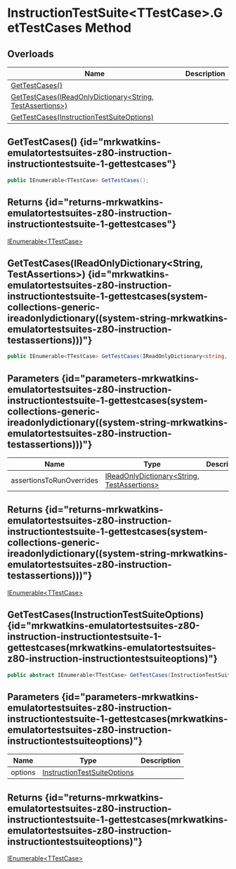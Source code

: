 # InstructionTestSuite&lt;TTestCase&gt;.GetTestCases Method
## Overloads

| Name | Description |
| ---- | ----------- |
| [GetTestCases()](MrKWatkins.EmulatorTestSuites.Z80.Instruction.InstructionTestSuite-1.GetTestCases.md#mrkwatkins-emulatortestsuites-z80-instruction-instructiontestsuite-1-gettestcases) |  |
| [GetTestCases(IReadOnlyDictionary&lt;String, TestAssertions&gt;)](MrKWatkins.EmulatorTestSuites.Z80.Instruction.InstructionTestSuite-1.GetTestCases.md#mrkwatkins-emulatortestsuites-z80-instruction-instructiontestsuite-1-gettestcases(system-collections-generic-ireadonlydictionary((system-string-mrkwatkins-emulatortestsuites-z80-instruction-testassertions)))) |  |
| [GetTestCases(InstructionTestSuiteOptions)](MrKWatkins.EmulatorTestSuites.Z80.Instruction.InstructionTestSuite-1.GetTestCases.md#mrkwatkins-emulatortestsuites-z80-instruction-instructiontestsuite-1-gettestcases(mrkwatkins-emulatortestsuites-z80-instruction-instructiontestsuiteoptions)) |  |

## GetTestCases() {id="mrkwatkins-emulatortestsuites-z80-instruction-instructiontestsuite-1-gettestcases"}

```c#
public IEnumerable<TTestCase> GetTestCases();
```

## Returns {id="returns-mrkwatkins-emulatortestsuites-z80-instruction-instructiontestsuite-1-gettestcases"}

[IEnumerable&lt;TTestCase&gt;](https://learn.microsoft.com/en-gb/dotnet/api/System.Collections.Generic.IEnumerable-1)
## GetTestCases(IReadOnlyDictionary&lt;String, TestAssertions&gt;) {id="mrkwatkins-emulatortestsuites-z80-instruction-instructiontestsuite-1-gettestcases(system-collections-generic-ireadonlydictionary((system-string-mrkwatkins-emulatortestsuites-z80-instruction-testassertions)))"}

```c#
public IEnumerable<TTestCase> GetTestCases(IReadOnlyDictionary<string, TestAssertions> assertionsToRunOverrides);
```

## Parameters {id="parameters-mrkwatkins-emulatortestsuites-z80-instruction-instructiontestsuite-1-gettestcases(system-collections-generic-ireadonlydictionary((system-string-mrkwatkins-emulatortestsuites-z80-instruction-testassertions)))"}

| Name | Type | Description |
| ---- | ---- | ----------- |
| assertionsToRunOverrides | [IReadOnlyDictionary&lt;String, TestAssertions&gt;](https://learn.microsoft.com/en-gb/dotnet/api/System.Collections.Generic.IReadOnlyDictionary-2) |  |

## Returns {id="returns-mrkwatkins-emulatortestsuites-z80-instruction-instructiontestsuite-1-gettestcases(system-collections-generic-ireadonlydictionary((system-string-mrkwatkins-emulatortestsuites-z80-instruction-testassertions)))"}

[IEnumerable&lt;TTestCase&gt;](https://learn.microsoft.com/en-gb/dotnet/api/System.Collections.Generic.IEnumerable-1)
## GetTestCases(InstructionTestSuiteOptions) {id="mrkwatkins-emulatortestsuites-z80-instruction-instructiontestsuite-1-gettestcases(mrkwatkins-emulatortestsuites-z80-instruction-instructiontestsuiteoptions)"}

```c#
public abstract IEnumerable<TTestCase> GetTestCases(InstructionTestSuiteOptions options);
```

## Parameters {id="parameters-mrkwatkins-emulatortestsuites-z80-instruction-instructiontestsuite-1-gettestcases(mrkwatkins-emulatortestsuites-z80-instruction-instructiontestsuiteoptions)"}

| Name | Type | Description |
| ---- | ---- | ----------- |
| options | [InstructionTestSuiteOptions](MrKWatkins.EmulatorTestSuites.Z80.Instruction.InstructionTestSuiteOptions.md) |  |

## Returns {id="returns-mrkwatkins-emulatortestsuites-z80-instruction-instructiontestsuite-1-gettestcases(mrkwatkins-emulatortestsuites-z80-instruction-instructiontestsuiteoptions)"}

[IEnumerable&lt;TTestCase&gt;](https://learn.microsoft.com/en-gb/dotnet/api/System.Collections.Generic.IEnumerable-1)
